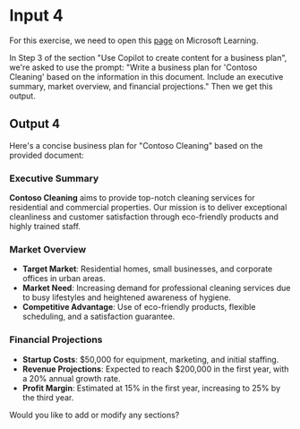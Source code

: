 # Input 4

For this exercise, we need to open this [page](https://microsoftlearning.github.io/mslearn-ai-fundamentals/Instructions/Labs/12-generative-ai.html) on Microsoft Learning.

In Step 3 of the section "Use Copilot to create content for a business plan", we're asked to use the prompt: "Write a business plan for 'Contoso Cleaning' based on the information in this document. Include an executive summary, market overview, and financial projections." Then we get this output.

## Output 4

Here's a concise business plan for "Contoso Cleaning" based on the provided document:

### **Executive Summary**
**Contoso Cleaning** aims to provide top-notch cleaning services for residential and commercial properties. Our mission is to deliver exceptional cleanliness and customer satisfaction through eco-friendly products and highly trained staff.

### **Market Overview**
- **Target Market**: Residential homes, small businesses, and corporate offices in urban areas.
- **Market Need**: Increasing demand for professional cleaning services due to busy lifestyles and heightened awareness of hygiene.
- **Competitive Advantage**: Use of eco-friendly products, flexible scheduling, and a satisfaction guarantee.

### **Financial Projections**
- **Startup Costs**: \$50,000 for equipment, marketing, and initial staffing.
- **Revenue Projections**: Expected to reach \$200,000 in the first year, with a 20% annual growth rate.
- **Profit Margin**: Estimated at 15% in the first year, increasing to 25% by the third year.

Would you like to add or modify any sections?
